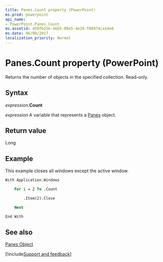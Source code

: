 ```yaml
---
title: Panes.Count property (PowerPoint)
ms.prod: powerpoint
api_name:
- PowerPoint.Panes.Count
ms.assetid: 450fb25b-46b5-00e5-4e26-f08974ca14e0
ms.date: 06/08/2017
localization_priority: Normal
---
```



# Panes.Count property (PowerPoint)

Returns the number of objects in the specified collection. Read-only.


## Syntax

_expression_.**Count**

_expression_ A variable that represents a [Panes](PowerPoint.Panes.md) object.


## Return value

Long


## Example

This example closes all windows except the active window.


```vb
With Application.Windows

    For i = 2 To .Count

        .Item(2).Close

    Next

End With
```


## See also


[Panes Object](PowerPoint.Panes.md)

[!include[Support and feedback](~/includes/feedback-boilerplate.md)]